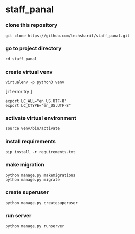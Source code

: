 # staff_panal

### clone this repository 

`git clone https://github.com/techsharif/staff_panal.git`

### go to project directory

`cd staff_panal`

### create virtual venv

`virtualenv -p python3 venv`

[ if error try ]
```
export LC_ALL="en_US.UTF-8"
export LC_CTYPE="en_US.UTF-8"

```

### activate virtual environment

`source venv/bin/activate`


### install requirements

`pip install -r requirements.txt`

### make migration

```
python manage.py makemigrations
python manage.py migrate
```

### create superuser

`python manage.py createsuperuser`

### run server

`python manage.py runserver`
